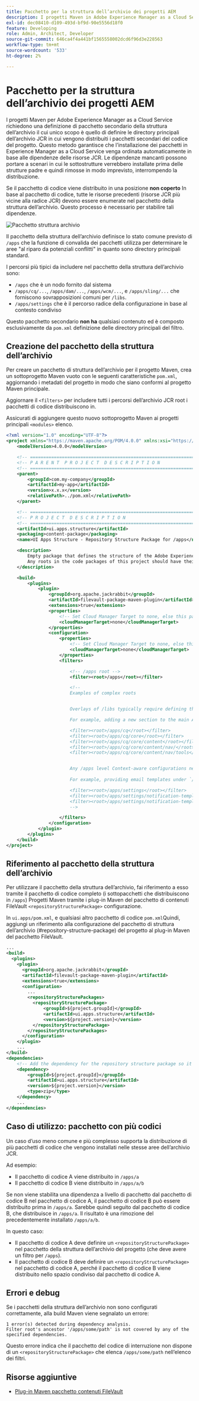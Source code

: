 ```yaml
---
title: Pacchetto per la struttura dell’archivio dei progetti AEM
description: I progetti Maven in Adobe Experience Manager as a Cloud Service richiedono una definizione di pacchetto secondario della struttura dell’archivio il cui unico scopo è quello di definire le directory principali dell’archivio JCR in cui vengono distribuiti i pacchetti secondari del codice del progetto.
exl-id: dec08410-d109-493d-bf9d-90e5556d18f0
feature: Developing
role: Admin, Architect, Developer
source-git-commit: 646ca4f4a441bf1565558002dcd6f96d3e228563
workflow-type: tm+mt
source-wordcount: '533'
ht-degree: 2%

---
```


# Pacchetto per la struttura dell’archivio dei progetti AEM

I progetti Maven per Adobe Experience Manager as a Cloud Service richiedono una definizione di pacchetto secondario della struttura dell’archivio il cui unico scopo è quello di definire le directory principali dell’archivio JCR in cui vengono distribuiti i pacchetti secondari del codice del progetto. Questo metodo garantisce che l’installazione dei pacchetti in Experience Manager as a Cloud Service venga ordinata automaticamente in base alle dipendenze delle risorse JCR. Le dipendenze mancanti possono portare a scenari in cui le sottostrutture verrebbero installate prima delle strutture padre e quindi rimosse in modo imprevisto, interrompendo la distribuzione.

Se il pacchetto di codice viene distribuito in una posizione **non coperto** In base al pacchetto di codice, tutte le risorse precedenti (risorse JCR più vicine alla radice JCR) devono essere enumerate nel pacchetto della struttura dell’archivio. Questo processo è necessario per stabilire tali dipendenze.

![Pacchetto struttura archivio](./assets/repository-structure-packages.png)

Il pacchetto della struttura dell’archivio definisce lo stato comune previsto di `/apps` che la funzione di convalida dei pacchetti utilizza per determinare le aree &quot;al riparo da potenziali conflitti&quot; in quanto sono directory principali standard.

I percorsi più tipici da includere nel pacchetto della struttura dell’archivio sono:

+ `/apps` che è un nodo fornito dal sistema
+ `/apps/cq/...`, `/apps/dam/...`, `/apps/wcm/...`, e `/apps/sling/...` che forniscono sovrapposizioni comuni per `/libs`.
+ `/apps/settings` che è il percorso radice della configurazione in base al contesto condiviso

Questo pacchetto secondario **non ha** qualsiasi contenuto ed è composto esclusivamente da `pom.xml` definizione delle directory principali del filtro.

## Creazione del pacchetto della struttura dell’archivio

Per creare un pacchetto di struttura dell’archivio per il progetto Maven, crea un sottoprogetto Maven vuoto con le seguenti caratteristiche `pom.xml`, aggiornando i metadati del progetto in modo che siano conformi al progetto Maven principale.

Aggiornare il `<filters>` per includere tutti i percorsi dell’archivio JCR root i pacchetti di codice distribuiscono in.

Assicurati di aggiungere questo nuovo sottoprogetto Maven ai progetti principali `<modules>` elenco.

```xml
<?xml version="1.0" encoding="UTF-8"?>
<project xmlns="https://maven.apache.org/POM/4.0.0" xmlns:xsi="https://www.w3.org/2001/XMLSchema-instance" xsi:schemaLocation="https://maven.apache.org/POM/4.0.0 https://maven.apache.org/maven-v4_0_0.xsd">
    <modelVersion>4.0.0</modelVersion>

    <!-- ====================================================================== -->
    <!-- P A R E N T  P R O J E C T  D E S C R I P T I O N                      -->
    <!-- ====================================================================== -->
    <parent>
        <groupId>com.my-company</groupId>
        <artifactId>my-app</artifactId>
        <version>x.x.x</version>
        <relativePath>../pom.xml</relativePath>
    </parent>

    <!-- ====================================================================== -->
    <!-- P R O J E C T  D E S C R I P T I O N                                   -->
    <!-- ====================================================================== -->
    <artifactId>ui.apps.structure</artifactId>
    <packaging>content-package</packaging>
    <name>UI Apps Structure - Repository Structure Package for /apps</name>

    <description>
        Empty package that defines the structure of the Adobe Experience Manager repository the code packages in this project deploy into.
        Any roots in the code packages of this project should have their parent enumerated in the filters list below.
    </description>

    <build>
        <plugins>
            <plugin>
                <groupId>org.apache.jackrabbit</groupId>
                <artifactId>filevault-package-maven-plugin</artifactId>
                <extensions>true</extensions>
                <properties>
                    <!-- Set Cloud Manager Target to none, else this package is deployed and remove all defined filter roots -->
                    <cloudManagerTarget>none</cloudManagerTarget>
                </properties>
                <configuration>
                    <properties>
                        <!-- Set Cloud Manager Target to none, else this package is deployed and remove all defined filter roots -->
                        <cloudManagerTarget>none</cloudManagerTarget>
                    </properties>
                    <filters>

                        <!-- /apps root -->
                        <filter><root>/apps</root></filter>

                        <!--
                        Examples of complex roots


                        Overlays of /libs typically require defining the overlay structure, at each level here.

                        For example, adding a new section to the main AEM Tools navigation, necessitates the following rules:

                        <filter><root>/apps/cq</root></filter>
                        <filter><root>/apps/cq/core</root></filter>
                        <filter><root>/apps/cq/core/content</root></filter>
                        <filter><root>/apps/cq/core/content/nav/</root></filter>
                        <filter><root>/apps/cq/core/content/nav/tools</root></filter>


                        Any /apps level Context-aware configurations need to enumerated here. 
                        
                        For example, providing email templates under `/apps/settings/notification-templates/com.day.cq.replication` necessitates the following rules:

                        <filter><root>/apps/settings</root></filter>
                        <filter><root>/apps/settings/notification-templates</root></filter>
                        <filter><root>/apps/settings/notification-templates/com.day.cq.replication</root></filter>
                        -->

                    </filters>
                </configuration>
            </plugin>
        </plugins>
    </build>
</project>
```

## Riferimento al pacchetto della struttura dell’archivio

Per utilizzare il pacchetto della struttura dell’archivio, fai riferimento a esso tramite il pacchetto di codice completo (i sottopacchetti che distribuiscono in `/apps`) Progetti Maven tramite i plug-in Maven del pacchetto di contenuti FileVault `<repositoryStructurePackage>` configurazione.

In `ui.apps/pom.xml`, e qualsiasi altro pacchetto di codice `pom.xml`Quindi, aggiungi un riferimento alla configurazione del pacchetto di struttura dell’archivio (#repository-structure-package) del progetto al plug-in Maven del pacchetto FileVault.

```xml
...
<build>
  <plugins>
    <plugin>
      <groupId>org.apache.jackrabbit</groupId>
      <artifactId>filevault-package-maven-plugin</artifactId>
      <extensions>true</extensions>
      <configuration>
        ...
        <repositoryStructurePackages>
          <repositoryStructurePackage>
              <groupId>${project.groupId}</groupId>
              <artifactId>ui.apps.structure</artifactId>
              <version>${project.version}</version>
          </repositoryStructurePackage>
        </repositoryStructurePackages>
      </configuration>
    </plugin>
    ...
</build>
<dependencies>
    <!-- Add the dependency for the repository structure package so it resolves -->
    <dependency>
        <groupId>${project.groupId}</groupId>
        <artifactId>ui.apps.structure</artifactId>
        <version>${project.version}</version>
        <type>zip</type>
    </dependency>
    ...
</dependencies>
```

## Caso di utilizzo: pacchetto con più codici

Un caso d’uso meno comune e più complesso supporta la distribuzione di più pacchetti di codice che vengono installati nelle stesse aree dell’archivio JCR.

Ad esempio:

+ Il pacchetto di codice A viene distribuito in `/apps/a`
+ Il pacchetto di codice B viene distribuito in `/apps/a/b`

Se non viene stabilita una dipendenza a livello di pacchetto dal pacchetto di codice B nel pacchetto di codice A, il pacchetto di codice B può essere distribuito prima in `/apps/a`. Sarebbe quindi seguito dal pacchetto di codice B, che distribuisce in `/apps/a`. Il risultato è una rimozione del precedentemente installato `/apps/a/b`.

In questo caso:

+ Il pacchetto di codice A deve definire un `<repositoryStructurePackage>` nel pacchetto della struttura dell’archivio del progetto (che deve avere un filtro per `/apps`).
+ Il pacchetto di codice B deve definire un `<repositoryStructurePackage>` nel pacchetto di codice A, perché il pacchetto di codice B viene distribuito nello spazio condiviso dal pacchetto di codice A.

## Errori e debug

Se i pacchetti della struttura dell’archivio non sono configurati correttamente, alla build Maven viene segnalato un errore:

```
1 error(s) detected during dependency analysis.
Filter root's ancestor '/apps/some/path' is not covered by any of the specified dependencies.
```

Questo errore indica che il pacchetto del codice di interruzione non dispone di un `<repositoryStructurePackage>` che elenca `/apps/some/path` nell’elenco dei filtri.

## Risorse aggiuntive

+ [Plug-in Maven pacchetto contenuti FileVault](https://jackrabbit.apache.org/filevault-package-maven-plugin/)

